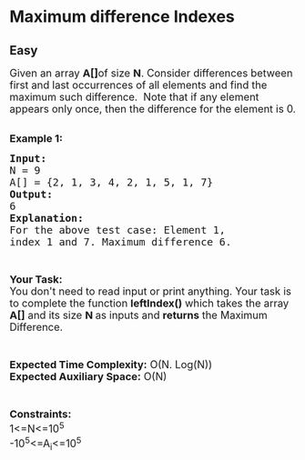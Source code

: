 # Maximum difference Indexes
## Easy
<div class="problems_problem_content__Xm_eO"><p><span style="font-size:18px">Given an array <strong>A[]</strong>of size <strong>N</strong>. Consider differences between first and last occurrences of all elements and find the maximum such difference.&nbsp; Note that if any element appears only once, then the difference for the element is 0.</span><br>
&nbsp;</p>

<p><span style="font-size:18px"><strong>Example 1:</strong></span></p>

<pre><span style="font-size:18px"><strong>Input:</strong>
N = 9
A[] = {2, 1, 3, 4, 2, 1, 5, 1, 7}
<strong>Output:</strong>
6
<strong>Explanation:</strong>
For the above test case: Element 1,
index 1 and 7. Maximum difference 6.</span></pre>

<p>&nbsp;</p>

<p><span style="font-size:18px"><strong>Your Task:&nbsp;&nbsp;</strong><br>
You don't need to read input or print anything. Your task is to complete the function&nbsp;<strong>leftIndex()</strong>&nbsp;which takes the array <strong>A[]</strong> and its size <strong>N </strong>as inputs and <strong>returns</strong> the Maximum Difference.</span></p>

<p>&nbsp;</p>

<p><span style="font-size:18px"><strong>Expected Time Complexity:</strong> O(N. Log(N))<br>
<strong>Expected Auxiliary Space:</strong> O(N)</span></p>

<p>&nbsp;</p>

<p><span style="font-size:18px"><strong>Constraints:</strong><br>
1&lt;=N&lt;=10<sup>5</sup><br>
-10<sup>5</sup>&lt;=A<sub>i</sub>&lt;=10<sup>5</sup></span></p>

<p>&nbsp;</p>

<p>&nbsp;</p>
</div>
